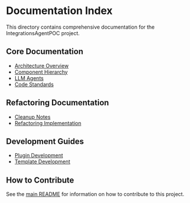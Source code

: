 # Documentation Index

This directory contains comprehensive documentation for the IntegrationsAgentPOC project.

## Core Documentation
- [Architecture Overview](architecture-readme.md)
- [Component Hierarchy](component-hierarchy-readme.md)
- [LLM Agents](llm-agents-readme.md)
- [Code Standards](code_standards.md)

## Refactoring Documentation
- [Cleanup Notes](CLEANUP-NOTES.md)
- [Refactoring Implementation](../README-refactoring.md)

## Development Guides
- [Plugin Development](../plugins/README.md)
- [Template Development](../templates/README.md)

## How to Contribute
See the [main README](../README.md) for information on how to contribute to this project.
